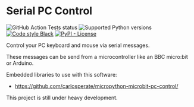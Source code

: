 # Serial PC Control

![GitHub Action Tests status](https://github.com/carlosperate/serial-pc-control/workflows/Tests/badge.svg)
![Supported Python versions](https://img.shields.io/badge/python-3.6%20%7C%203.7%20%7C%203.8-blue.svg)
[![Code style Black](https://img.shields.io/badge/code%20style-black-000000.svg)](https://github.com/ambv/black)
[![PyPI - License](https://img.shields.io/pypi/l/ubittool.svg)](LICENSE)

Control your PC keyboard and mouse via serial messages.

These messages can be send from a microcontroller like an BBC micro:bit or
Arduino.

Embedded libraries to use with this software:
- https://github.com/carlosperate/micropython-microbit-pc-control/

This project is still under heavy development.
